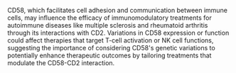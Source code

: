 CD58, which facilitates cell adhesion and communication between immune cells, may influence the efficacy of immunomodulatory treatments for autoimmune diseases like multiple sclerosis and rheumatoid arthritis through its interactions with CD2. Variations in CD58 expression or function could affect therapies that target T-cell activation or NK cell functions, suggesting the importance of considering CD58's genetic variations to potentially enhance therapeutic outcomes by tailoring treatments that modulate the CD58-CD2 interaction.